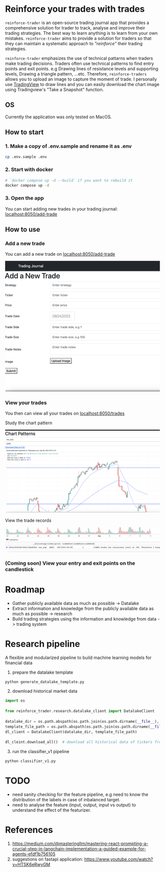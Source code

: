 # Reinforce your trades with trades

`reinforce-trader` is an open-source trading journal app that provides a comprehensive solution for trader to track, analyse and improve their trading strategies. The best way to learn anything is to learn from your own mistakes. `reinforce-trader` aims to provide a solution for traders so that they can maintain a systematic approach to *"reinforce"* their trading strategies.

`reinforce-trader` emphasizes the use of technical pattarns when traders make trading decisions. Traders often use technical patterns to find entry points and exit points. e.g Drawing lines of resistance levels and supporting levels, Drawing a triangle pattern, ...etc. Therefore, `reinforce-traders` allows you to upload an image to capture the moment of trade. I personally use [TradingView](https://www.tradingview.com/) to draw lines and you can easily download the chart image using Tradingview's "Take a Snapshot" function.


## OS
Currently the application was only tested on MacOS.


## How to start
### 1. Make a copy of .env.sample and rename it as .env
```bash
cp .env.sample .env
```

### 2. Start with docker
```bash
# `docker compose up -d --build` if you want to rebuild it
docker compose up -d
```

### 3. Open the app
You can start adding new trades in your trading journal: [localhost:8050/add-trade](http://localhost:8050/add-trade)

## How to use
### Add a new trade
You can add a new trade on [localhost:8050/add-trade](http://localhost:8050/add-trade)

![add-trade.png](add-trade.png)

### View your trades
You then can view all your trades on [localhost:8050/trades](http://localhost:8050/trades)

Study the chart pattern

![trades-chart-pattern.png](trades-chart-pattern.png)

View the trade records

![trades-table.png](trades-table.png)

### (Coming soon) View your entry and exit points on the candlestick


# Roadmap
- Gather publicly available data as much as possible -> Datalake
- Extract information and knowledge from the publicly available data as much as possible -> research
- Build trading strategies using the information and knowledge from data -> trading system


# Research pipeline
A flexible and modularized pipeline to build machine learning models for financial data

1. prepare the datalake template
```bash
python generate_datalake_template.py
```

2. download historical market data
```python
import os

from reinforce_trader.research.datalake_client import DatalakeClient

datalake_dir = os.path.abspath(os.path.join(os.path.dirname(__file__), 'data'))
template_file_path = os.path.abspath(os.path.join(os.path.dirname(__file__), 'datalake_template.yaml'))
dl_client = DatalakeClient(datalake_dir, template_file_path)

dl_cleint.download_all()  # download all historical data of tickers from the template
```

3. run the classifier_v1 pipeline
```bash
python classifier_v1.py
```

# TODO
- need sanity checking for the feature pipeline, e.g need to know the distribution of the labels in case of inbalanced target.
- need to analyse the feature (input, output, input vs output) to understand the effect of the featurizer.


# References
1. https://medium.com/@masteringllm/mastering-react-prompting-a-crucial-step-in-langchain-implementation-a-guided-example-for-agents-efdf1b756105
2. suggestions on fastapi application: https://www.youtube.com/watch?v=HTSK6eRwyGM



